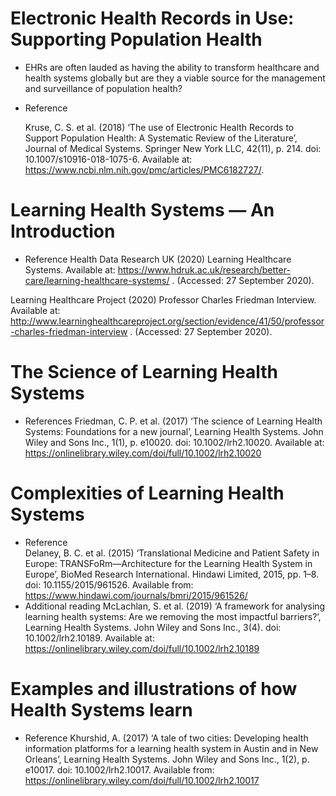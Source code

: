 # Electronic Health Records in Use: Supporting Population Health
- EHRs are often lauded as having the ability to transform healthcare and health systems globally but are they a viable source for the management and surveillance of population health? 

- Reference

  Kruse, C. S. et al. (2018) ‘The use of Electronic Health Records to Support Population Health: A Systematic Review of the Literature’, Journal of Medical Systems. Springer New York LLC, 42(11), p. 214. doi: 10.1007/s10916-018-1075-6. Available at: https://www.ncbi.nlm.nih.gov/pmc/articles/PMC6182727/.
# Learning Health Systems — An Introduction
- Reference
Health Data Research UK (2020) Learning Healthcare Systems. Available at: 
https://www.hdruk.ac.uk/research/better-care/learning-healthcare-systems/
. (Accessed: 27 September 2020).

 Learning Healthcare Project (2020) Professor Charles Friedman Interview. Available at: 
http://www.learninghealthcareproject.org/section/evidence/41/50/professor-charles-friedman-interview
. (Accessed: 27 September 2020).

# The Science of Learning Health Systems
- References 
  Friedman, C. P. et al. (2017) ‘The science of Learning Health Systems: Foundations for a new journal’, Learning Health Systems. John Wiley and Sons Inc., 1(1), p. e10020. doi: 10.1002/lrh2.10020. Available at: 
https://onlinelibrary.wiley.com/doi/full/10.1002/lrh2.10020

# Complexities of Learning Health Systems
- Reference  
 Delaney, B. C. et al. (2015) ‘Translational Medicine and Patient Safety in Europe: TRANSFoRm—Architecture for the Learning Health System in Europe’, BioMed Research International. Hindawi Limited, 2015, pp. 1–8. doi: 10.1155/2015/961526. Available from: 
https://www.hindawi.com/journals/bmri/2015/961526/
- Additional reading 
 McLachlan, S. et al. (2019) ‘A framework for analysing learning health systems: Are we removing the most impactful barriers?’, Learning Health Systems. John Wiley and Sons Inc., 3(4). doi: 10.1002/lrh2.10189. Available at: 
https://onlinelibrary.wiley.com/doi/full/10.1002/lrh2.10189

# Examples and illustrations of how Health Systems learn
- Reference 
 Khurshid, A. (2017) ‘A tale of two cities: Developing health information platforms for a learning health system in Austin and in New Orleans’, Learning Health Systems. John Wiley and Sons Inc., 1(2), p. e10017. doi: 10.1002/lrh2.10017. Available from: 
https://onlinelibrary.wiley.com/doi/full/10.1002/lrh2.10017
